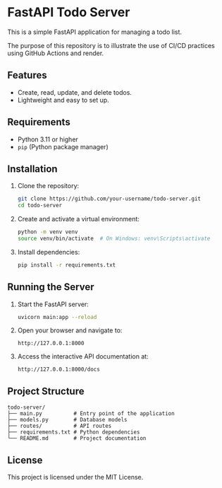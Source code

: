 # FastAPI Todo Server

This is a simple FastAPI application for managing a todo list.

The purpose of this repository is to illustrate the use of CI/CD practices using GitHub Actions and render.

## Features
- Create, read, update, and delete todos.
- Lightweight and easy to set up.

## Requirements
- Python 3.11 or higher
- `pip` (Python package manager)

## Installation

1. Clone the repository:
    ```bash
    git clone https://github.com/your-username/todo-server.git
    cd todo-server
    ```

2. Create and activate a virtual environment:
    ```bash
    python -m venv venv
    source venv/bin/activate  # On Windows: venv\Scripts\activate
    ```

3. Install dependencies:
    ```bash
    pip install -r requirements.txt
    ```

## Running the Server

1. Start the FastAPI server:
    ```bash
    uvicorn main:app --reload
    ```

2. Open your browser and navigate to:
    ```
    http://127.0.0.1:8000
    ```

3. Access the interactive API documentation at:
    ```
    http://127.0.0.1:8000/docs
    ```

## Project Structure
```
todo-server/
├── main.py          # Entry point of the application
├── models.py        # Database models
├── routes/          # API routes
├── requirements.txt # Python dependencies
└── README.md        # Project documentation
```

## License
This project is licensed under the MIT License.